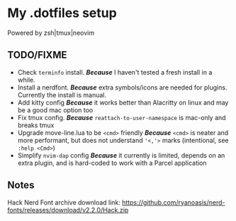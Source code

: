 # My .dotfiles setup

Powered by zsh|tmux|neovim

## TODO/FIXME

 * Check `terminfo` install. ___Because___ I haven't tested a fresh install in a while.
 * Install a nerdfont. ___Because___ extra symbols/icons are needed for plugins. Currently the install is manual.
 * Add kitty config ___Because___ it works better than Alacritty on linux and may be a good mac option too
 * Fix tmux config. ___Because___ `reattach-to-user-namespace` is mac-only and breaks tmux
 * Upgrade move-line.lua to be `<cmd>` friendly ___Because___ `<cmd>` is neater and more performant, but does not understand `'<,'>` marks (intentional, see `:help <Cmd>`)
 * Simplify `nvim-dap` config ___Because___ it currently is limited, depends on an extra plugin, and is hard-coded to work with a Parcel application

## Notes

Hack Nerd Font archive download link: https://github.com/ryanoasis/nerd-fonts/releases/download/v2.2.0/Hack.zip
